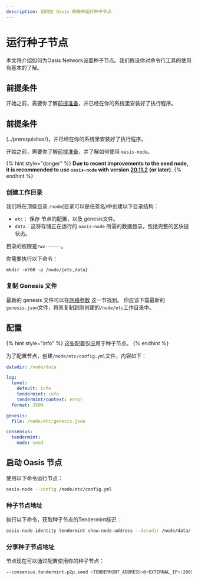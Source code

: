 ```yaml
---
description: 如何在 Oasis 网络中运行种子节点
---
```


# 运行种子节点

本文将介绍如何为Oasis Network设置种子节点。我们假设你对命令行工具的使用有基本的了解。

## 前提条件

开始之前，需要你了解[前提准备](../prerequisites/)，并已经在你的系统里安装好了执行程序。

## 前提条件

(../prerequisites/)，并已经在你的系统里安装好了执行程序。

开始之前，需要你了解[前提准备](../prerequisites/oasis-node.md)，并了解如何使用 `oasis-node`。

{% hint style="danger" %}
**Due to recent improvements to the seed node, it is recommended to use `oasis-node` with version** [**20.11.2**](https://github.com/oasisprotocol/oasis-core/releases/tag/v20.11.2) **\(or later\).**
{% endhint %}

### 创建工作目录

我们将在顶级目录 `/node`(目录可以是任意名)中创建以下目录结构：

* `etc`： 保存 节点的配置，以及 genesis文件。
* `data`：这将存储正在运行的 `oasis-node` 所需的数据目录，包括完整的区块链状态。

目录的权限是`rwx------`。

你需要执行以下命令：

```text
mkdir -m700 -p /node/{etc,data}
```

### 复制 Genesis 文件

最新的 genesis 文件可以在[网络参数](../../oasis-network/network-parameters.md) 这一节找到。
你应该下载最新的`genesis.json`文件，将其复制到刚创建的`/node/etc`工作目录中。

## 配置

{% hint style="info" %}
这些配置仅应用于种子节点。
{% endhint %}

为了配置节点，创建`/node/etc/config.yml`文件，内容如下：

```yaml
datadir: /node/data

log:
  level:
    default: info
    tendermint: info
    tendermint/context: error
  format: JSON

genesis:
  file: /node/etc/genesis.json

consensus:
  tendermint:
    mode: seed
```

## 启动 Oasis 节点

使用以下命令运行节点：

```bash
oasis-node --config /node/etc/config.yml
```

### 种子节点地址

执行以下命令，获取种子节点的Tendermint标识：

```bash
oasis-node identity tendermint show-node-address --datadir /node/data/
```

### 分享种子节点地址

节点现在可以通过配置使用你的种子节点：

```bash
--consensus.tendermint.p2p.seed <TENDERMINT_ADDRESS>@<EXTERNAL_IP>:26656
```

